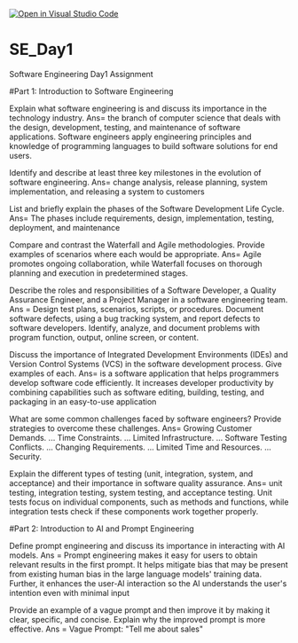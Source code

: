 [![Open in Visual Studio Code](https://classroom.github.com/assets/open-in-vscode-2e0aaae1b6195c2367325f4f02e2d04e9abb55f0b24a779b69b11b9e10269abc.svg)](https://classroom.github.com/online_ide?assignment_repo_id=15577404&assignment_repo_type=AssignmentRepo)
# SE_Day1
Software Engineering Day1 Assignment

#Part 1: Introduction to Software Engineering 

Explain what software engineering is and discuss its importance in the technology industry. Ans= the branch of computer science that deals with the design, development, testing, and maintenance of software applications. Software engineers apply engineering principles and knowledge of programming languages to build software solutions for end users.


Identify and describe at least three key milestones in the evolution of software engineering. Ans= change analysis, release planning, system implementation, and releasing a system to customers


List and briefly explain the phases of the Software Development Life Cycle. Ans=  The phases include requirements, design, implementation, testing, deployment, and maintenance


Compare and contrast the Waterfall and Agile methodologies. Provide examples of scenarios where each would be appropriate. Ans= Agile promotes ongoing collaboration, while Waterfall focuses on thorough planning and execution in predetermined stages.


Describe the roles and responsibilities of a Software Developer, a Quality Assurance Engineer, and a Project Manager in a software engineering team. Ans = Design test plans, scenarios, scripts, or procedures. Document software defects, using a bug tracking system, and report defects to software developers. Identify, analyze, and document problems with program function, output, online screen, or content. 


Discuss the importance of Integrated Development Environments (IDEs) and Version Control Systems (VCS) in the software development process. Give examples of each. Ans= is a software application that helps programmers develop software code efficiently. It increases developer productivity by combining capabilities such as software editing, building, testing, and packaging in an easy-to-use application


What are some common challenges faced by software engineers? Provide strategies to overcome these challenges. Ans=
Growing Customer Demands. ...
Time Constraints. ...
Limited Infrastructure. ...
Software Testing Conflicts. ...
Changing Requirements. ...
Limited Time and Resources. ...
Security.


Explain the different types of testing (unit, integration, system, and acceptance) and their importance in software quality assurance. Ans= unit testing, integration testing, system testing, and acceptance testing. Unit tests focus on individual components, such as methods and functions, while integration tests check if these components work together properly.


#Part 2: Introduction to AI and Prompt Engineering


Define prompt engineering and discuss its importance in interacting with AI models. Ans = Prompt engineering makes it easy for users to obtain relevant results in the first prompt. It helps mitigate bias that may be present from existing human bias in the large language models' training data. Further, it enhances the user-AI interaction so the AI understands the user's intention even with minimal input


Provide an example of a vague prompt and then improve it by making it clear, specific, and concise. Explain why the improved prompt is more effective. Ans = Vague Prompt: "Tell me about sales"

